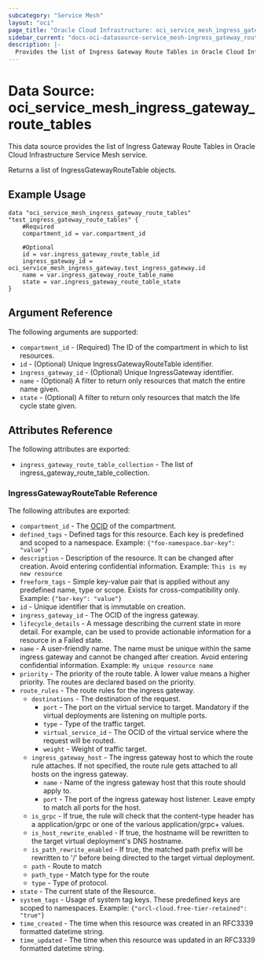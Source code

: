 ```yaml
---
subcategory: "Service Mesh"
layout: "oci"
page_title: "Oracle Cloud Infrastructure: oci_service_mesh_ingress_gateway_route_tables"
sidebar_current: "docs-oci-datasource-service_mesh-ingress_gateway_route_tables"
description: |-
  Provides the list of Ingress Gateway Route Tables in Oracle Cloud Infrastructure Service Mesh service
---
```


# Data Source: oci_service_mesh_ingress_gateway_route_tables
This data source provides the list of Ingress Gateway Route Tables in Oracle Cloud Infrastructure Service Mesh service.

Returns a list of IngressGatewayRouteTable objects.


## Example Usage

```hcl
data "oci_service_mesh_ingress_gateway_route_tables" "test_ingress_gateway_route_tables" {
	#Required
	compartment_id = var.compartment_id

	#Optional
	id = var.ingress_gateway_route_table_id
	ingress_gateway_id = oci_service_mesh_ingress_gateway.test_ingress_gateway.id
	name = var.ingress_gateway_route_table_name
	state = var.ingress_gateway_route_table_state
}
```

## Argument Reference

The following arguments are supported:

* `compartment_id` - (Required) The ID of the compartment in which to list resources.
* `id` - (Optional) Unique IngressGatewayRouteTable identifier.
* `ingress_gateway_id` - (Optional) Unique IngressGateway identifier.
* `name` - (Optional) A filter to return only resources that match the entire name given.
* `state` - (Optional) A filter to return only resources that match the life cycle state given.


## Attributes Reference

The following attributes are exported:

* `ingress_gateway_route_table_collection` - The list of ingress_gateway_route_table_collection.

### IngressGatewayRouteTable Reference

The following attributes are exported:

* `compartment_id` - The [OCID](https://docs.cloud.oracle.com/iaas/Content/General/Concepts/identifiers.htm) of the compartment. 
* `defined_tags` - Defined tags for this resource. Each key is predefined and scoped to a namespace. Example: `{"foo-namespace.bar-key": "value"}` 
* `description` - Description of the resource. It can be changed after creation. Avoid entering confidential information.  Example: `This is my new resource` 
* `freeform_tags` - Simple key-value pair that is applied without any predefined name, type or scope. Exists for cross-compatibility only. Example: `{"bar-key": "value"}` 
* `id` - Unique identifier that is immutable on creation.
* `ingress_gateway_id` - The OCID of the ingress gateway.
* `lifecycle_details` - A message describing the current state in more detail. For example, can be used to provide actionable information for a resource in a Failed state.
* `name` - A user-friendly name. The name must be unique within the same ingress gateway and cannot be changed after creation. Avoid entering confidential information.  Example: `My unique resource name` 
* `priority` - The priority of the route table. A lower value means a higher priority. The routes are declared based on the priority.
* `route_rules` - The route rules for the ingress gateway.
	* `destinations` - The destination of the request.
		* `port` - The port on the virtual service to target. Mandatory if the virtual deployments are listening on multiple ports. 
		* `type` - Type of the traffic target.
		* `virtual_service_id` - The OCID of the virtual service where the request will be routed.
		* `weight` - Weight of traffic target.
	* `ingress_gateway_host` - The ingress gateway host to which the route rule attaches. If not specified, the route rule gets attached to all hosts on the ingress gateway. 
		* `name` - Name of the ingress gateway host that this route should apply to. 
		* `port` - The port of the ingress gateway host listener. Leave empty to match all ports for the host. 
	* `is_grpc` - If true, the rule will check that the content-type header has a application/grpc or one of the various application/grpc+ values. 
	* `is_host_rewrite_enabled` - If true, the hostname will be rewritten to the target virtual deployment's DNS hostname. 
	* `is_path_rewrite_enabled` - If true, the matched path prefix will be rewritten to '/' before being directed to the target virtual deployment. 
	* `path` - Route to match
	* `path_type` - Match type for the route
	* `type` - Type of protocol.
* `state` - The current state of the Resource.
* `system_tags` - Usage of system tag keys. These predefined keys are scoped to namespaces. Example: `{"orcl-cloud.free-tier-retained": "true"}` 
* `time_created` - The time when this resource was created in an RFC3339 formatted datetime string.
* `time_updated` - The time when this resource was updated in an RFC3339 formatted datetime string.

